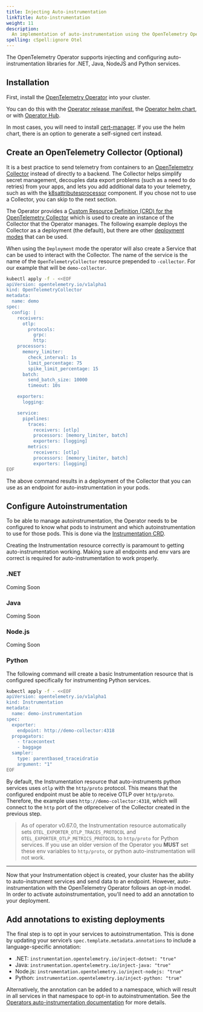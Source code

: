 ```yaml
---
title: Injecting Auto-instrumentation
linkTitle: Auto-instrumentation
weight: 11
description:
  An implementation of auto-instrumentation using the OpenTelemetry Operator.
spelling: cSpell:ignore Otel
---
```


The OpenTelemetry Operator supports injecting and configuring
auto-instrumentation libraries for .NET, Java, NodeJS and Python services.

## Installation

First, install the
[OpenTelemetry Operator](https://github.com/open-telemetry/opentelemetry-operator)
into your cluster.

You can do this with the
[Operator release manifest](https://github.com/open-telemetry/opentelemetry-operator#getting-started),
the
[Operator helm chart](https://github.com/open-telemetry/opentelemetry-helm-charts/tree/main/charts/opentelemetry-operator#opentelemetry-operator-helm-chart),
or with [Operator Hub](https://operatorhub.io/operator/opentelemetry-operator).

In most cases, you will need to install
[cert-manager](https://cert-manager.io/docs/installation/). If you use the helm
chart, there is an option to generate a self-signed cert instead.

## Create an OpenTelemetry Collector (Optional)

It is a best practice to send telemetry from containers to an
[OpenTelemetry Collector](../../collector/) instead of directly to a backend.
The Collector helps simplify secret management, decouples data export problems
(such as a need to do retries) from your apps, and lets you add additional data
to your telemetry, such as with the
[k8sattributesprocessor](https://github.com/open-telemetry/opentelemetry-collector-contrib/tree/main/processor/k8sattributesprocessor)
component. If you chose not to use a Collector, you can skip to the next
section.

The Operator provides a
[Custom Resource Definition (CRD) for the OpenTelemetry Collector](https://github.com/open-telemetry/opentelemetry-operator/blob/main/docs/api.md#opentelemetrycollector)
which is used to create an instance of the Collector that the Operator manages.
The following example deploys the Collector as a deployment (the default), but
there are other
[deployment modes](https://github.com/open-telemetry/opentelemetry-operator#deployment-modes)
that can be used.

When using the `Deployment` mode the operator will also create a Service that
can be used to interact with the Collector. The name of the service is the name
of the `OpenTelemetryCollector` resource prepended to `-collector`. For our
example that will be `demo-collector`.

```bash
kubectl apply -f - <<EOF
apiVersion: opentelemetry.io/v1alpha1
kind: OpenTelemetryCollector
metadata:
  name: demo
spec:
  config: |
    receivers:
      otlp:
        protocols:
          grpc:
          http:
    processors:
      memory_limiter:
        check_interval: 1s
        limit_percentage: 75
        spike_limit_percentage: 15
      batch:
        send_batch_size: 10000
        timeout: 10s

    exporters:
      logging:

    service:
      pipelines:
        traces:
          receivers: [otlp]
          processors: [memory_limiter, batch]
          exporters: [logging]
        metrics:
          receivers: [otlp]
          processors: [memory_limiter, batch]
          exporters: [logging]
EOF
```

The above command results in a deployment of the Collector that you can use as
an endpoint for auto-instrumentation in your pods.

## Configure Autoinstrumentation

To be able to manage autoinstrumentation, the Operator needs to be configured to
know what pods to instrument and which autoinstrumentation to use for those
pods. This is done via the
[Instrumentation CRD](https://github.com/open-telemetry/opentelemetry-operator/blob/main/docs/api.md#instrumentation).

Creating the Instrumentation resource correctly is paramount to getting
auto-instrumentation working. Making sure all endpoints and env vars are correct
is required for auto-instrumentation to work properly.

### .NET

Coming Soon

### Java

Coming Soon

### Node.js

Coming Soon

### Python

The following command will create a basic Instrumentation resource that is
configured specifically for instrumenting Python services.

```bash
kubectl apply -f - <<EOF
apiVersion: opentelemetry.io/v1alpha1
kind: Instrumentation
metadata:
  name: demo-instrumentation
spec:
  exporter:
    endpoint: http://demo-collector:4318
  propagators:
    - tracecontext
    - baggage
  sampler:
    type: parentbased_traceidratio
    argument: "1"
EOF
```

By default, the Instrumentation resource that auto-instruments python services
uses `otlp` with the `http/proto` protocol. This means that the configured
endpoint must be able to receive OTLP over `http/proto`. Therefore, the example
uses `http://demo-collector:4318`, which will connect to the `http` port of the
otlpreceiver of the Collector created in the previous step.

> As of operator v0.67.0, the Instrumentation resource automatically sets
> `OTEL_EXPORTER_OTLP_TRACES_PROTOCOL` and `OTEL_EXPORTER_OTLP_METRICS_PROTOCOL`
> to `http/proto` for Python services. If you use an older version of the
> Operator you **MUST** set these env variables to `http/proto`, or python
> auto-instrumentation will not work.

---

Now that your Instrumentation object is created, your cluster has the ability to
auto-instrument services and send data to an endpoint. However,
auto-instrumentation with the OpenTelemetry Operator follows an opt-in model. In
order to activate autoinstrumentation, you'll need to add an annotation to your
deployment.

## Add annotations to existing deployments

The final step is to opt in your services to autoinstrumentation. This is done
by updating your service’s `spec.template.metadata.annotations` to include a
language-specific annotation:

- .NET: `instrumentation.opentelemetry.io/inject-dotnet: "true"`
- Java: `instrumentation.opentelemetry.io/inject-java: "true"`
- Node.js: `instrumentation.opentelemetry.io/inject-nodejs: "true"`
- Python: `instrumentation.opentelemetry.io/inject-python: "true"`

Alternatively, the annotation can be added to a namespace, which will result in
all services in that namespace to opt-in to autoinstrumentation. See the
[Operators auto-instrumentation documentation](https://github.com/open-telemetry/opentelemetry-operator/blob/main/README.md#opentelemetry-auto-instrumentation-injection)
for more details.
